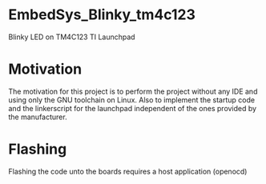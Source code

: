 # EmbedSys_Blinky_tm4c123
Blinky LED on TM4C123 TI Launchpad


# Motivation
The motivation for this project is to perform the project without any IDE and using only the GNU toolchain on Linux.
Also to implement the startup code and the linkerscript for the launchpad independent of the ones provided by the manufacturer.

# Flashing
Flashing the code unto the boards requires a host application (openocd)
